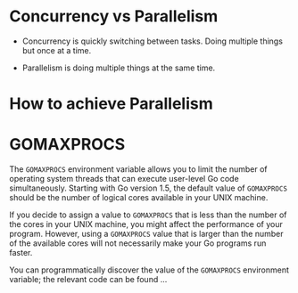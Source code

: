# Concurrency vs Parallelism

- Concurrency is quickly switching between tasks. Doing multiple things but once at a time.

- Parallelism is doing multiple things at the same time.

# How to achieve Parallelism

# GOMAXPROCS

The `GOMAXPROCS` environment variable allows you to limit the number of operating system threads that can execute user-level Go code simultaneously. Starting with Go version 1.5, the default value of `GOMAXPROCS` should be the number of logical cores available in your UNIX machine.

If you decide to assign a value to `GOMAXPROCS` that is less than the number of the cores in your UNIX machine, you might affect the performance of your program. However, using a `GOMAXPROCS` value that is larger than the number of the available cores will not necessarily make your Go programs run faster.

You can programmatically discover the value of the `GOMAXPROCS` environment variable; the relevant code can be found ...